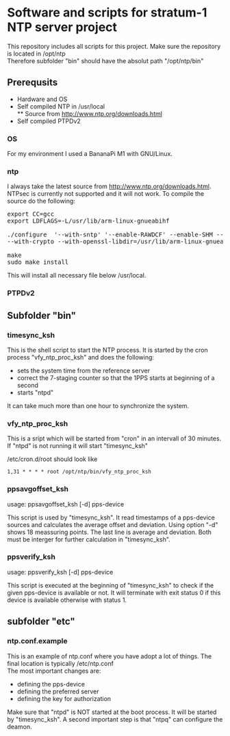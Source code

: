 
# Software and scripts for stratum-1 NTP server project

This repository includes all scripts for this project. Make sure the repository is located in /opt/ntp <br>
Therefore subfolder "bin" should have the absolut path "/opt/ntp/bin"

## Prerequsits

* Hardware and OS
* Self compiled NTP in /usr/local <br>
** Source from http://www.ntp.org/downloads.html
* Self compiled PTPDv2

### OS

For my environment I used a BananaPi M1 with GNU/Linux.

### ntp

I always take the latest source from http://www.ntp.org/downloads.html. NTPsec is currently not supported and it will not work. To compile the source do the following:

<pre>
export CC=gcc
export LDFLAGS=-L/usr/lib/arm-linux-gnueabihf

./configure  '--with-sntp' '--enable-RAWDCF' --enable-SHM --enable-ATOM -enable-NMEA '--enable-autokey' '--enable-simulator'  \
--with-crypto --with-openssl-libdir=/usr/lib/arm-linux-gnueabihf

make
sudo make install
</pre>

This will install all necessary file below /usr/local.
 

### PTPDv2


## Subfolder "bin"

### timesync_ksh

This is the shell script to start the NTP process. It is started by the cron process "vfy_ntp_proc_ksh" and does the following:

* sets the system time from the reference server
* correct the 7-staging counter so that the 1PPS starts at beginning of a second
* starts "ntpd"

It can take much more than one hour to synchronize the system.

### vfy_ntp_proc_ksh

This is a sript which will be started from "cron" in an intervall of 30 minutes. If "ntpd" is not running it will start "timesync_ksh"

/etc/cron.d/root should look like

    1,31 * * * * root /opt/ntp/bin/vfy_ntp_proc_ksh


### ppsavgoffset_ksh

usage: ppsavgoffset_ksh [-d] pps-device

This script is used by "timesync_ksh". It read timestamps of a pps-device sources and calculates the average offset and deviation. Using option "-d" shows 18 meassuring points. The last line is average and deviation. Both must be interger for further calculation in "timesync_ksh".


### ppsverify_ksh

usage: ppsverify_ksh [-d] pps-device

This script is executed at the beginning of "timesync_ksh" to check if the given pps-device is available or not. It will terminate with exit status 0 if this device is available otherwise with status 1.

## subfolder "etc"

### ntp.conf.example

This is an example of ntp.conf where you have adopt a lot of things. The final location is typically /etc/ntp.conf <br>
The most important changes are: <br>
* defining the pps-device
* defining the preferred server
* defining the key for authorization

Make sure that "ntpd" is NOT started at the boot process. It will be started by "timesync_ksh". A second important step is that "ntpq" can configure the deamon.
